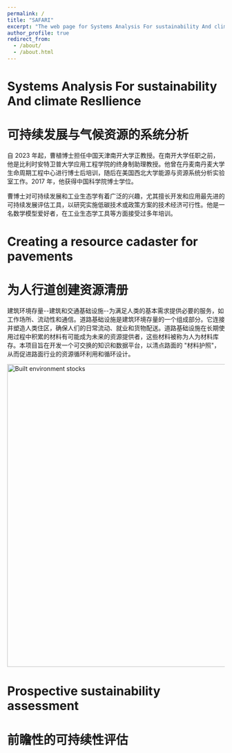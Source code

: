 ```yaml
---
permalink: /
title: "SAFARI"
excerpt: "The web page for Systems Analysis For sustainability And climate ResIlience Lab (SAFARI)"
author_profile: true
redirect_from: 
  - /about/
  - /about.html
---
```


# Systems Analysis For sustainability And climate ResIlience 
# 可持续发展与气候资源的系统分析

自 2023 年起，曹植博士担任中国天津南开大学正教授。在南开大学任职之前，他是比利时安特卫普大学应用工程学院的终身制助理教授。他曾在丹麦南丹麦大学生命周期工程中心进行博士后培训，随后在美国西北大学能源与资源系统分析实验室工作。2017 年，他获得中国科学院博士学位。

曹博士对可持续发展和工业生态学有着广泛的兴趣，尤其擅长开发和应用最先进的可持续发展评估工具，以研究实施低碳技术或政策方案的技术经济可行性。他是一名数学模型爱好者，在工业生态学工具等方面接受过多年培训。

# Creating a resource cadaster for pavements
# 为人行道创建资源清册

建筑环境存量--建筑和交通基础设施--为满足人类的基本需求提供必要的服务，如工作场所、流动性和通信。道路基础设施是建筑环境存量的一个组成部分。它连接并塑造人类住区，确保人们的日常流动、就业和货物配送。道路基础设施在长期使用过程中积累的材料有可能成为未来的资源提供者，这些材料被称为人为材料库存。本项目旨在开发一个可交换的知识和数据平台，以清点路面的 "材料护照"，从而促进路面行业的资源循环利用和循环设计。

<img src="../images/Built_environment_stocks.png" width="600" height="700" alt="Built environment stocks">

# Prospective sustainability assessment
# 前瞻性的可持续性评估
